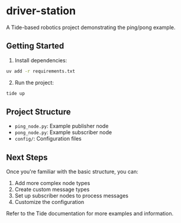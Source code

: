 # driver-station

A Tide-based robotics project demonstrating the ping/pong example.

## Getting Started

1. Install dependencies:

```bash
uv add -r requirements.txt
```

2. Run the project:

```bash
tide up
```


## Project Structure

- `ping_node.py`: Example publisher node
- `pong_node.py`: Example subscriber node
- `config/`: Configuration files


## Next Steps

Once you're familiar with the basic structure, you can:

1. Add more complex node types
2. Create custom message types 
3. Set up subscriber nodes to process messages
4. Customize the configuration

Refer to the Tide documentation for more examples and information. 
